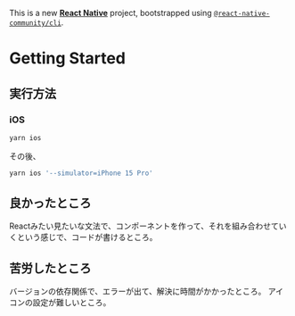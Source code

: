 This is a new [**React Native**](https://reactnative.dev) project, bootstrapped using [`@react-native-community/cli`](https://github.com/react-native-community/cli).

# Getting Started

## 実行方法

### iOS

```sh
yarn ios
```

その後、

```sh
yarn ios '--simulator=iPhone 15 Pro'
```

## 良かったところ

Reactみたい見たいな文法で、コンポーネントを作って、それを組み合わせていくという感じで、コードが書けるところ。

## 苦労したところ

バージョンの依存関係で、エラーが出て、解決に時間がかかったところ。
アイコンの設定が難しいところ。
